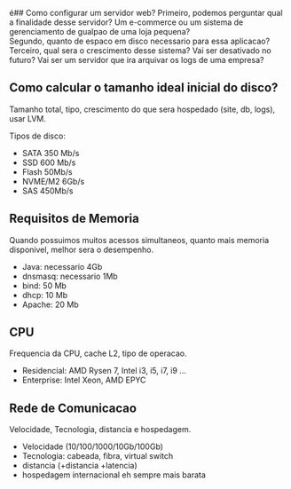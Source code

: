é## Como configurar um servidor web?
Primeiro, podemos perguntar qual a finalidade desse servidor? Um e-commerce ou um sistema de gerenciamento de gualpao de uma loja pequena?  
Segundo, quanto de espaco em disco necessario para essa aplicacao?  
Terceiro, qual sera o crescimento desse sistema? Vai ser desativado no futuro? Vai ser um servidor que ira arquivar os logs de uma empresa?  
  
## Como calcular o tamanho ideal inicial do disco?
Tamanho total, tipo, crescimento do que sera hospedado (site, db, logs), usar LVM.  
  
Tipos de disco:
- SATA 350 Mb/s
- SSD 600 Mb/s
- Flash 50Mb/s
- NVME/M2 6Gb/s
- SAS 450Mb/s
  
## Requisitos de Memoria
Quando possuimos muitos acessos simultaneos, quanto mais memoria disponivel, melhor sera o desempenho.
  
- Java: necessario 4Gb
- dnsmasq: necessario 1Mb
- bind: 50 Mb
- dhcp: 10 Mb
- Apache: 20 Mb
  
## CPU
Frequencia da CPU, cache L2, tipo de operacao.  
- Residencial: AMD Rysen 7, Intel i3, i5, i7, i9 ...
- Enterprise: Intel Xeon, AMD EPYC
  
## Rede de Comunicacao
Velocidade, Tecnologia, distancia e hospedagem.  
- Velocidade (10/100/1000/10Gb/100Gb)
- Tecnologia: cabeada, fibra, virtual switch
- distancia (+distancia +latencia)
- hospedagem internacional eh sempre mais barata
